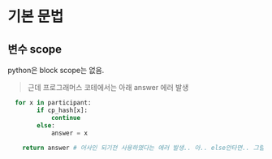 # 기본 문법

## 변수 scope

python은 block scope는 없음.  
> 근데 프로그래머스 코테에서는 아래 answer 에러 발생
```python
  for x in participant:
        if cp_hash[x]:
            continue
        else:
            answer = x
    
    return answer # 어사인 되기전 사용하였다는 에러 발생.. 아.. else안타면.. 그럴수도..

```
